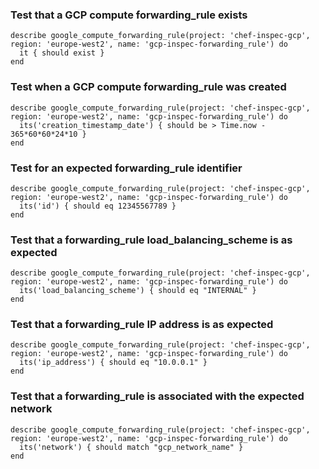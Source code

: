 ### Test that a GCP compute forwarding_rule exists

    describe google_compute_forwarding_rule(project: 'chef-inspec-gcp', region: 'europe-west2', name: 'gcp-inspec-forwarding_rule') do
      it { should exist }
    end

### Test when a GCP compute forwarding_rule was created

    describe google_compute_forwarding_rule(project: 'chef-inspec-gcp', region: 'europe-west2', name: 'gcp-inspec-forwarding_rule') do
      its('creation_timestamp_date') { should be > Time.now - 365*60*60*24*10 }
    end

### Test for an expected forwarding_rule identifier 

    describe google_compute_forwarding_rule(project: 'chef-inspec-gcp', region: 'europe-west2', name: 'gcp-inspec-forwarding_rule') do
      its('id') { should eq 12345567789 }
    end    

### Test that a forwarding_rule load_balancing_scheme is as expected

    describe google_compute_forwarding_rule(project: 'chef-inspec-gcp', region: 'europe-west2', name: 'gcp-inspec-forwarding_rule') do
      its('load_balancing_scheme') { should eq "INTERNAL" }
    end  

### Test that a forwarding_rule IP address is as expected

    describe google_compute_forwarding_rule(project: 'chef-inspec-gcp', region: 'europe-west2', name: 'gcp-inspec-forwarding_rule') do
      its('ip_address') { should eq "10.0.0.1" }
    end  

### Test that a forwarding_rule is associated with the expected network

    describe google_compute_forwarding_rule(project: 'chef-inspec-gcp', region: 'europe-west2', name: 'gcp-inspec-forwarding_rule') do
      its('network') { should match "gcp_network_name" }
    end  